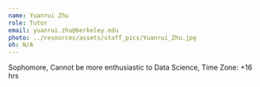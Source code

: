 ```yaml
---
name: Yuanrui Zhu
role: Tutor
email: yuanrui.zhu@berkeley.edu
photo: ../resources/assets/staff_pics/Yuanrui_Zhu.jpg
oh: N/A
---
```


Sophomore, Cannot be more enthusiastic to Data Science, Time Zone: +16 hrs
